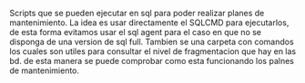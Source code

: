Scripts que se pueden ejecutar en sql para poder realizar planes de mantenimiento. La idea es usar directamente el SQLCMD para ejecutarlos, de esta forma evitamos usar el sql agent para el caso en que no se disponga de una version de sql full. Tambien se una carpeta con comandos los cuales son utiles para consultar el nivel de fragmentacion que hay en las bd. de esta manera se puede comprobar como esta funcionando los palnes de mantenimiento. 
